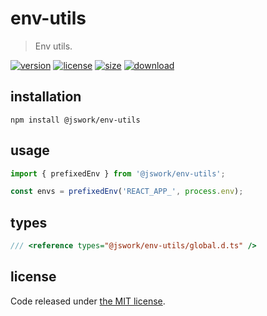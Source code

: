 # env-utils
> Env utils.

[![version][version-image]][version-url]
[![license][license-image]][license-url]
[![size][size-image]][size-url]
[![download][download-image]][download-url]

## installation
```shell
npm install @jswork/env-utils
```

## usage
```js
import { prefixedEnv } from '@jswork/env-utils';

const envs = prefixedEnv('REACT_APP_', process.env);
```

## types
```ts
/// <reference types="@jswork/env-utils/global.d.ts" />
```

## license
Code released under [the MIT license](https://github.com/afeiship/env-utils/blob/master/LICENSE.txt).

[version-image]: https://img.shields.io/npm/v/@jswork/env-utils
[version-url]: https://npmjs.org/package/@jswork/env-utils

[license-image]: https://img.shields.io/npm/l/@jswork/env-utils
[license-url]: https://github.com/afeiship/env-utils/blob/master/LICENSE.txt

[size-image]: https://img.shields.io/bundlephobia/minzip/@jswork/env-utils
[size-url]: https://github.com/afeiship/env-utils/blob/master/dist/index.min.js

[download-image]: https://img.shields.io/npm/dm/@jswork/env-utils
[download-url]: https://www.npmjs.com/package/@jswork/env-utils
